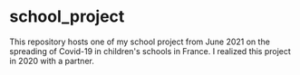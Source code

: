 # school_project

This repository hosts one of my school project from June 2021 on the spreading of Covid-19 in children's schools in France. I realized this project in 2020 with a partner.
